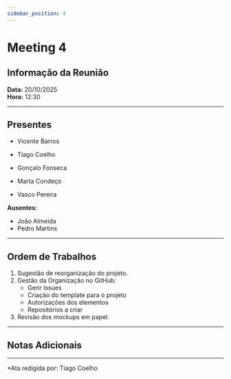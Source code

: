 ```yaml
---
sidebar_position: 4
---
```


# Meeting 4

## Informação da Reunião

**Data:** 20/10/2025  
**Hora:** 12:30

---

## Presentes


- Vicente Barros
- Tiago Coelho
- Gonçalo Fonseca
- Marta Condeço

- Vasco Pereira

**Ausentes:**

- João Almeida
- Pedro Martins

---

## Ordem de Trabalhos

1. Sugestão de reorganização do projeto.
2. Gestão da Organização no GitHub:
    - Gerir Issues
    - Criação do template para o projeto
    - Autorizações dos elementos
    - Repositórios a criar
3. Revisão dos mockups em papel.
---

## Notas Adicionais

---

*Ata redigida por: Tiago Coelho
